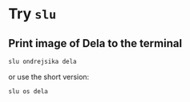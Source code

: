 # Try `slu`

## Print image of Dela to the terminal

```bash
slu ondrejsika dela
```

or use the short version:

```bash
slu os dela
```
